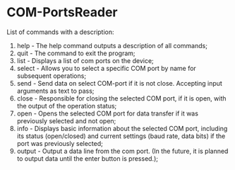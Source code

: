 # COM-PortsReader

List of commands with a description:

1) help - The help command outputs a description of all commands;
2) quit - The command to exit the program;
3) list - Displays a list of com ports on the device;
4) select - Allows you to select a specific COM port by name for subsequent operations;
5) send - Send data on select COM-port if it is not close. Accepting input arguments as text to pass;
6) close - Responsible for closing the selected COM port, if it is open, with the output of the operation status;
7) open - Opens the selected COM port for data transfer if it was previously selected and not open;
8) info - Displays basic information about the selected COM port, including its status (open/closed) and current settings (baud rate, data bits) if the port was previously selected;
9) output - Output a data line from the com port. (In the future, it is planned to output data until the enter button is pressed.);
